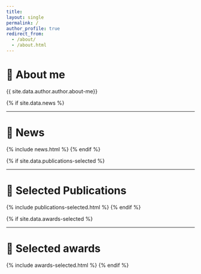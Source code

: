 ```yaml
---
title:
layout: single
permalink: /
author_profile: true
redirect_from:
  - /about/
  - /about.html
---
```


<meta name="description" content="Put your description here.">

<h1>👋 About me</h1>
{{ site.data.author.author.about-me}}

{% if site.data.news %}
***
# 📣 News
  {% include news.html %}
{% endif %}

{% if site.data.publications-selected %}
***
# 📰 Selected Publications
  {% include publications-selected.html %}
{% endif %}


{% if site.data.awards-selected %}
***
# 🏅 Selected awards
{% include awards-selected.html  %}
{% endif %}
